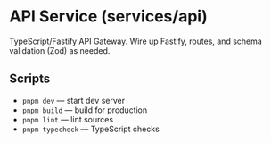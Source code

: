 # API Service (services/api)

TypeScript/Fastify API Gateway. Wire up Fastify, routes, and schema validation (Zod) as needed.

## Scripts
- `pnpm dev` — start dev server
- `pnpm build` — build for production
- `pnpm lint` — lint sources
- `pnpm typecheck` — TypeScript checks

